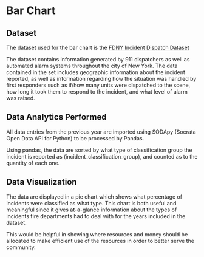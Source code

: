 # Bar Chart

## Dataset

The dataset used for the bar chart is the [FDNY Incident Dispatch Dataset](https://data.cityofnewyork.us/Public-Safety/Fire-Incident-Dispatch-Data/8m42-w767/data)

The dataset contains information generated by 911 dispatchers as well as automated alarm systems throughout the city of
New York. The data contained in the set includes geographic information about the incident reported, as well as
information regarding how the situation was handled by first responders such as if/how many units were dispatched to the
scene, how long it took them to respond to the incident, and what level of alarm was raised.

## Data Analytics Performed

All data entries from the previous year are imported using SODApy (Socrata Open Data API for Python) to be processed by Pandas.

Using pandas, the data are sorted by what type of classification group the incident is reported as (incident_classification_group), and counted as to the quantity of each one.

## Data Visualization

The data are displayed in a pie chart which shows what percentage of incidents were classified as what type. This chart is both useful and meaningful since it gives at-a-glance
information about the types of incidents fire departments had to deal with for the years included in the dataset. 

This would be helpful in showing where resources and money should be allocated to make efficient use of the resources in order to better serve the community.
